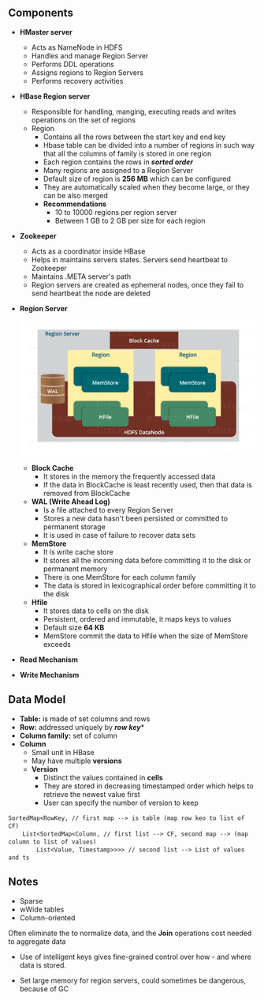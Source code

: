 ## Components 

- **HMaster server**
    - Acts as NameNode in HDFS
    - Handles and manage Region Server
    - Performs DDL operations
    - Assigns regions to Region Servers
    - Performs recovery activities

- **HBase Region server**
	- Responsible for handling, manging, executing reads and writes operations on the set of regions
	- Region
		- Contains all the rows between the start key and end key
		- Hbase table can be divided into a number of regions in such way that all the columns of family
		  is stored in one region
		- Each region contains the rows in ***sorted order***
		- Many regions are assigned to a Region Server
		- Default size of region is **256 MB** which can be configured
		- They are automatically scaled when they become large, or they can be also merged
		- **Recommendations**
			- 10 to 10000 regions per region server
			- Between 1 GB to 2 GB per size for each region 

- **Zookeeper**
	- Acts as a coordinator inside HBase
	- Helps in maintains servers states. Servers send heartbeat to Zookeeper
	- Maintains .META server's path
	- Region servers are created as ephemeral nodes, once they fail to send heartbeat the node are deleted
		
- **Region Server**

  ![region_server](../screenshots/hbase/region_server.png)
    
    - **Block Cache**
	    - It stores in the memory the frequently accessed data  
		- If the data in BlockCache is least recently used, then that data is removed from BlockCache
	- **WAL (Write Ahead Log)**
	    - Is a file attached to every Region Server
		- Stores a new data hasn't been persisted or committed to permanent storage
		- It is used in case of failure to recover data sets
	- **MemStore**
	    - It is write cache store
		- It stores all the incoming data before committing it to the disk or permanent memory
		- There is one MemStore for each column family
		- The data is stored in lexicographical order before committing it to the disk
    - **Hfile**
		- It stores data to cells on the disk
		- Persistent, ordered and  immutable, it maps keys to values
		- Default size **64 KB**  
		- MemStore commit the data to Hfile when the size of MemStore exceeds
				
- **Read Mechanism**
- **Write Mechanism**



## Data Model
- **Table:** is made of set columns and rows
- **Row:** addressed uniquely by ***row key****
- **Column family:** set of column
- **Column** 
  	- Small unit in HBase
  	- May have multiple **versions** 
	- **Version**
	  	- Distinct the values contained in **cells**
		- They are stored in decreasing timestamped order which helps to retrieve the newest value first
		- User can specify the number of version to keep
	
```
SortedMap<RowKey, // first map --> is table (map row keo to list of CF)
	List<SortedMap<Column, // first list --> CF, second map --> (map column to list of values) 
		List<Value, Timestamp>>>> // second list --> List of values and ts
``` 

## Notes

- Sparse
- wWide tables 
- Column-oriented 

Often eliminate the to normalize data, and the **Join** operations cost needed to aggregate data
  
- Use of intelligent keys gives fine-grained control over how - and where data is stored.

- Set large memory for region servers, could sometimes be dangerous, because of GC



